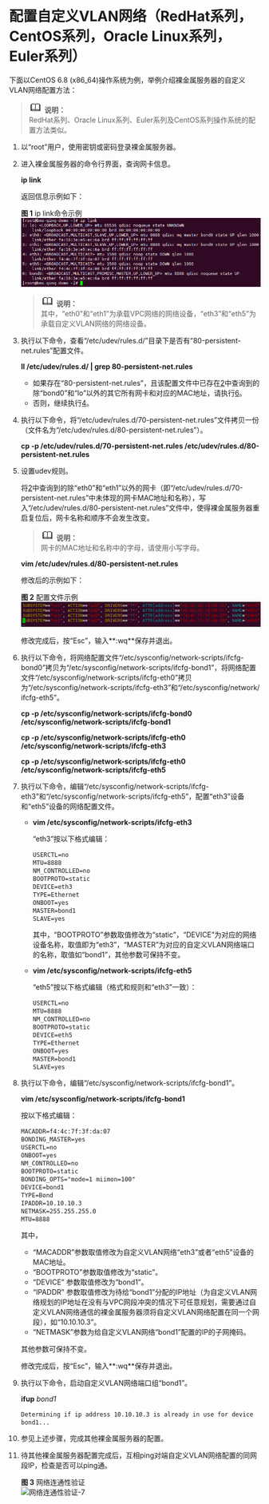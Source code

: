 # 配置自定义VLAN网络（RedHat系列，CentOS系列，Oracle Linux系列，Euler系列）<a name="bms_01_0046"></a>

下面以CentOS 6.8 \(x86\_64\)操作系统为例，举例介绍裸金属服务器的自定义VLAN网络配置方法：

>![](public_sys-resources/icon-note.gif) **说明：**   
>RedHat系列、Oracle Linux系列、Euler系列及CentOS系列操作系统的配置方法类似。  

1.  以“root”用户，使用密钥或密码登录裸金属服务器。
2.  <a name="li0616194735713"></a>进入裸金属服务器的命令行界面，查询网卡信息。

    **ip link**

    返回信息示例如下：

    **图 1**  ip link命令示例<a name="fig208281714553"></a>  
    ![](figures/ip-link命令示例-6.png "ip-link命令示例-6")

    >![](public_sys-resources/icon-note.gif) **说明：**   
    >其中，“eth0”和“eth1”为承载VPC网络的网络设备，“eth3”和“eth5”为承载自定义VLAN网络的网络设备。  

3.  执行以下命令，查看“/etc/udev/rules.d/”目录下是否有“80-persistent-net.rules”配置文件。

    **ll /etc/udev/rules.d/ | grep 80-persistent-net.rules**

    -   如果存在“80-persistent-net.rules”，且该配置文件中已存在[2](#li0616194735713)中查询到的除“bond0”和“lo”以外的其它所有网卡和对应的MAC地址，请执行[6](#li1437634425719)。
    -   否则，继续执行[4](#li116366367312)。

4.  <a name="li116366367312"></a>执行以下命令，将“/etc/udev/rules.d/70-persistent-net.rules”文件拷贝一份（文件名为“/etc/udev/rules.d/80-persistent-net.rules”）。

    **cp -p /etc/udev/rules.d/70-persistent-net.rules /etc/udev/rules.d/80-persistent-net.rules**

5.  设置udev规则。

    将[2](#li0616194735713)中查询到的除“eth0”和“eth1”以外的网卡（即“/etc/udev/rules.d/70-persistent-net.rules”中未体现的网卡MAC地址和名称），写入“/etc/udev/rules.d/80-persistent-net.rules”文件中，使得裸金属服务器重启复位后，网卡名称和顺序不会发生改变。

    >![](public_sys-resources/icon-note.gif) **说明：**   
    >网卡的MAC地址和名称中的字母，请使用小写字母。  

    **vim /etc/udev/rules.d/80-persistent-net.rules**

    修改后的示例如下：

    **图 2**  配置文件示例<a name="fig174656348568"></a>  
    ![](figures/配置文件示例.png "配置文件示例")

    修改完成后，按“Esc”，输入**:wq**保存并退出。

6.  <a name="li1437634425719"></a>执行以下命令，将网络配置文件“/etc/sysconfig/network-scripts/ifcfg-bond0”拷贝为“/etc/sysconfig/network-scripts/ifcfg-bond1”，将网络配置文件“/etc/sysconfig/network-scripts/ifcfg-eth0”拷贝为“/etc/sysconfig/network-scripts/ifcfg-eth3”和“/etc/sysconfig/network/ ifcfg-eth5”。

    **cp -p /etc/sysconfig/network-scripts/ifcfg-bond0 /etc/sysconfig/network-scripts/ifcfg-bond1**

    **cp -p /etc/sysconfig/network-scripts/ifcfg-eth0 /etc/sysconfig/network-scripts/ifcfg-eth3**

    **cp -p /etc/sysconfig/network-scripts/ifcfg-eth0 /etc/sysconfig/network-scripts/ifcfg-eth5**

7.  执行以下命令，编辑“/etc/sysconfig/network-scripts/ifcfg-eth3”和“/etc/sysconfig/network-scripts/ifcfg-eth5”，配置“eth3”设备和“eth5”设备的网络配置文件。
    -   **vim /etc/sysconfig/network-scripts/ifcfg-eth3**

        “eth3”按以下格式编辑：

        ```
        USERCTL=no
        MTU=8888
        NM_CONTROLLED=no
        BOOTPROTO=static
        DEVICE=eth3
        TYPE=Ethernet
        ONBOOT=yes
        MASTER=bond1
        SLAVE=yes
        ```

        其中，“BOOTPROTO”参数取值修改为“static”，“DEVICE”为对应的网络设备名称，取值即为“eth3”，“MASTER”为对应的自定义VLAN网络端口的名称，取值如“bond1”，其他参数可保持不变。

    -   **vim /etc/sysconfig/network-scripts/ifcfg-eth5**

        “eth5”按以下格式编辑（格式和规则和“eth3”一致）：

        ```
        USERCTL=no
        MTU=8888
        NM_CONTROLLED=no
        BOOTPROTO=static
        DEVICE=eth5
        TYPE=Ethernet
        ONBOOT=yes
        MASTER=bond1
        SLAVE=yes
        ```


8.  执行以下命令，编辑“/etc/sysconfig/network-scripts/ifcfg-bond1”。

    **vim /etc/sysconfig/network-scripts/ifcfg-bond1**

    按以下格式编辑：

    ```
    MACADDR=f4:4c:7f:3f:da:07
    BONDING_MASTER=yes
    USERCTL=no
    ONBOOT=yes
    NM_CONTROLLED=no
    BOOTPROTO=static
    BONDING_OPTS="mode=1 miimon=100"
    DEVICE=bond1
    TYPE=Bond
    IPADDR=10.10.10.3
    NETMASK=255.255.255.0
    MTU=8888
    ```

    其中，

    -   “MACADDR”参数取值修改为自定义VLAN网络“eth3”或者“eth5”设备的MAC地址。
    -   “BOOTPROTO”参数取值修改为“static”。
    -   “DEVICE” 参数取值修改为“bond1”。
    -   “IPADDR” 参数取值修改为待给“bond1”分配的IP地址（为自定义VLAN网络规划的IP地址在没有与VPC网段冲突的情况下可任意规划，需要通过自定义VLAN网络通信的裸金属服务器须将自定义VLAN网络配置在同一个网段），如“10.10.10.3”。
    -   “NETMASK”参数为给自定义VLAN网络“bond1”配置的IP的子网掩码。

    其他参数可保持不变。

    修改完成后，按“Esc”，输入**:wq**保存并退出。

9.  执行以下命令，启动自定义VLAN网络端口组“bond1”。

    **ifup** _bond1_

    ```
    Determining if ip address 10.10.10.3 is already in use for device bond1...
    ```

10. 参见上述步骤，完成其他裸金属服务器的配置。
11. 待其他裸金属服务器配置完成后，互相ping对端自定义VLAN网络配置的同网段IP，检查是否可以ping通。

    **图 3**  网络连通性验证<a name="fig2113189155913"></a>  
    ![](figures/网络连通性验证-7.png "网络连通性验证-7")


